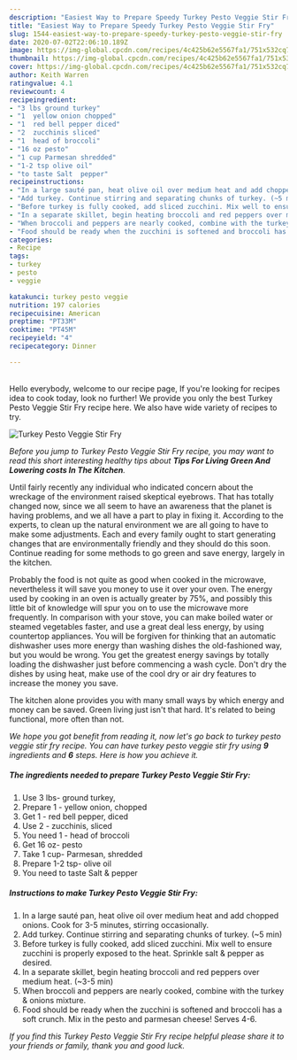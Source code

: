 ```yaml
---
description: "Easiest Way to Prepare Speedy Turkey Pesto Veggie Stir Fry"
title: "Easiest Way to Prepare Speedy Turkey Pesto Veggie Stir Fry"
slug: 1544-easiest-way-to-prepare-speedy-turkey-pesto-veggie-stir-fry
date: 2020-07-02T22:06:10.189Z
image: https://img-global.cpcdn.com/recipes/4c425b62e5567fa1/751x532cq70/turkey-pesto-veggie-stir-fry-recipe-main-photo.jpg
thumbnail: https://img-global.cpcdn.com/recipes/4c425b62e5567fa1/751x532cq70/turkey-pesto-veggie-stir-fry-recipe-main-photo.jpg
cover: https://img-global.cpcdn.com/recipes/4c425b62e5567fa1/751x532cq70/turkey-pesto-veggie-stir-fry-recipe-main-photo.jpg
author: Keith Warren
ratingvalue: 4.1
reviewcount: 4
recipeingredient:
- "3 lbs ground turkey"
- "1  yellow onion chopped"
- "1  red bell pepper diced"
- "2  zucchinis sliced"
- "1  head of broccoli"
- "16 oz pesto"
- "1 cup Parmesan shredded"
- "1-2 tsp olive oil"
- "to taste Salt  pepper"
recipeinstructions:
- "In a large sauté pan, heat olive oil over medium heat and add chopped onions. Cook for 3-5 minutes, stirring occasionally."
- "Add turkey. Continue stirring and separating chunks of turkey. (~5 min)"
- "Before turkey is fully cooked, add sliced zucchini. Mix well to ensure zucchini is properly exposed to the heat. Sprinkle salt &amp; pepper as desired."
- "In a separate skillet, begin heating broccoli and red peppers over medium heat. (~3-5 min)"
- "When broccoli and peppers are nearly cooked, combine with the turkey &amp; onions mixture."
- "Food should be ready when the zucchini is softened and broccoli has a soft crunch. Mix in the pesto and parmesan cheese! Serves 4-6."
categories:
- Recipe
tags:
- turkey
- pesto
- veggie

katakunci: turkey pesto veggie 
nutrition: 197 calories
recipecuisine: American
preptime: "PT33M"
cooktime: "PT45M"
recipeyield: "4"
recipecategory: Dinner

---
```

<br>
Hello everybody, welcome to our recipe page, If you're looking for recipes idea to cook today, look no further! We provide you only the best Turkey Pesto Veggie Stir Fry recipe here. We also have wide variety of recipes to try.
<br>


![Turkey Pesto Veggie Stir Fry](https://img-global.cpcdn.com/recipes/4c425b62e5567fa1/751x532cq70/turkey-pesto-veggie-stir-fry-recipe-main-photo.jpg)

<i>Before you jump to Turkey Pesto Veggie Stir Fry recipe, you may want to read this short interesting healthy tips about 
<strong>Tips For Living Green And Lowering costs In The Kitchen</strong>.</i>
</br>

Until fairly recently any individual who indicated concern about the wreckage of the environment raised skeptical eyebrows. That has totally changed now, since we all seem to have an awareness that the planet is having problems, and we all have a part to play in fixing it. According to the experts, to clean up the natural environment we are all going to have to make some adjustments. Each and every family ought to start generating changes that are environmentally friendly and they should do this soon. Continue reading for some methods to go green and save energy, largely in the kitchen.

Probably the food is not quite as good when cooked in the microwave, nevertheless it will save you money to use it over your oven. The energy used by cooking in an oven is actually greater by 75%, and possibly this little bit of knowledge will spur you on to use the microwave more frequently. In comparison with your stove, you can make boiled water or steamed vegetables faster, and use a great deal less energy, by using countertop appliances. You will be forgiven for thinking that an automatic dishwasher uses more energy than washing dishes the old-fashioned way, but you would be wrong. You get the greatest energy savings by totally loading the dishwasher just before commencing a wash cycle. Don't dry the dishes by using heat, make use of the cool dry or air dry features to increase the money you save.

The kitchen alone provides you with many small ways by which energy and money can be saved. Green living just isn't that hard. It's related to being functional, more often than not.


<i>We hope you got benefit from reading it, now let's go back to turkey pesto veggie stir fry recipe. You can have turkey pesto veggie stir fry using <strong>9</strong> ingredients and <strong>6</strong> steps. Here is how you achieve it.
</i>

##### The ingredients needed to prepare Turkey Pesto Veggie Stir Fry:

1. Use 3 lbs- ground turkey,
1. Prepare 1 - yellow onion, chopped
1. Get 1 - red bell pepper, diced
1. Use 2 - zucchinis, sliced
1. You need 1 - head of broccoli
1. Get 16 oz- pesto
1. Take 1 cup- Parmesan, shredded
1. Prepare 1-2 tsp- olive oil
1. You need to taste Salt &amp; pepper


##### Instructions to make Turkey Pesto Veggie Stir Fry:

1. In a large sauté pan, heat olive oil over medium heat and add chopped onions. Cook for 3-5 minutes, stirring occasionally.
1. Add turkey. Continue stirring and separating chunks of turkey. (~5 min)
1. Before turkey is fully cooked, add sliced zucchini. Mix well to ensure zucchini is properly exposed to the heat. Sprinkle salt &amp; pepper as desired.
1. In a separate skillet, begin heating broccoli and red peppers over medium heat. (~3-5 min)
1. When broccoli and peppers are nearly cooked, combine with the turkey &amp; onions mixture.
1. Food should be ready when the zucchini is softened and broccoli has a soft crunch. Mix in the pesto and parmesan cheese! Serves 4-6.


<i>If you find this Turkey Pesto Veggie Stir Fry recipe helpful please share it to your friends or family, thank you and good luck.</i>
